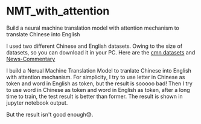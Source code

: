 # NMT_with_attention
Build a neural machine translation model with attention mechanism to translate Chinese into English

I used two different Chinese and English datasets. Owing to the size of datasets, so you can download it in your PC. Here are the [cmn datasets](http://www.manythings.org/anki/cmt-eng.zip) and [News-Commentary](https://opus.nlpl.eu/News-Commentary-v14.php)

I build a Nerual Machine Translation Model to tranlate Chinese into English with attention mechanism. For simplicity, I try to use letter in Chinese as token and word in English as token, but the result is sooooo bad! Then I try to use word in Chinese as token and word in English as token, after a long time to train, the test result is better than former. The result is shown in jupyter notebook output.

But the result isn't good enough😓.
